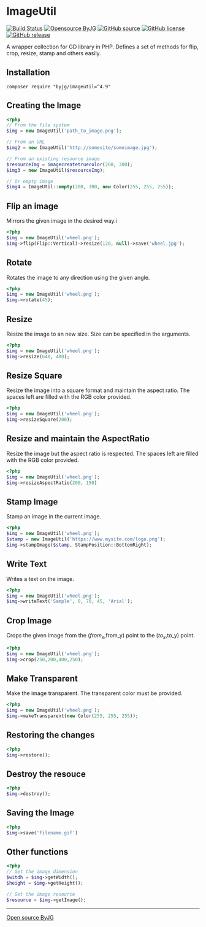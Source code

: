 # ImageUtil

[![Build Status](https://github.com/byjg/imageutil/actions/workflows/phpunit.yml/badge.svg?branch=master)](https://github.com/byjg/imageutil/actions/workflows/phpunit.yml)
[![Opensource ByJG](https://img.shields.io/badge/opensource-byjg-success.svg)](http://opensource.byjg.com)
[![GitHub source](https://img.shields.io/badge/Github-source-informational?logo=github)](https://github.com/byjg/imageutil/)
[![GitHub license](https://img.shields.io/github/license/byjg/imageutil.svg)](https://opensource.byjg.com/opensource/licensing.html)
[![GitHub release](https://img.shields.io/github/release/byjg/imageutil.svg)](https://github.com/byjg/imageutil/releases/)

A wrapper collection for GD library in PHP. Defines a set of methods for flip, crop, resize, stamp and others easily.

## Installation

```
composer require "byjg/imageutil=^4.9"
```


## Creating the Image

```php
<?php
// From the file system
$img = new ImageUtil('path_to_image.png');

// From an URL
$img2 = new ImageUtil('http://somesite/someimage.jpg');

// From an existing resource image
$resourceImg = imagecreatetruecolor(200, 300);
$img3 = new ImageUtil($resourceImg);

// Or empty image
$img4 = ImageUtil::empty(200, 300, new Color(255, 255, 255));
```

## Flip an image

Mirrors the given image in the desired way.i

```php
<?php
$img = new ImageUtil('wheel.png');
$img->flip(Flip::Vertical)->resize(120, null)->save('wheel.jpg');
```

## Rotate

Rotates the image to any direction using the given angle.

```php
<?php
$img = new ImageUtil('wheel.png');
$img->rotate(45);
```

## Resize

Resize the image to an new size. Size can be specified in the arguments.

```php
<?php
$img = new ImageUtil('wheel.png');
$img->resize(640, 480);
```

## Resize Square

Resize the image into a square format and maintain the aspect ratio. The spaces left are filled with the RGB color provided.

```php
<?php
$img = new ImageUtil('wheel.png');
$img->resizeSquare(200);
```

## Resize and maintain the AspectRatio

Resize the image but the aspect ratio is respected. The spaces left are filled with the RGB color provided.

```php
<?php
$img = new ImageUtil('wheel.png');
$img->resizeAspectRatio(200, 150)
```

## Stamp Image

Stamp an image in the current image.

```php
<?php
$img = new ImageUtil('wheel.png');
$stamp = new ImageUtil('https://www.mysite.com/logo.png');
$img->stampImage($stamp, StampPosition::BottomRight);
```

## Write Text

Writes a text on the image.

```php
<?php
$img = new ImageUtil('wheel.png');
$img->writeText('Sample', 0, 70, 45, 'Arial');
```

## Crop Image

Crops the given image from the ($from_x,$from_y) point to the ($to_x,$to_y) point.

```php
<?php
$img = new ImageUtil('wheel.png');
$img->crop(250,200,400,250);
```

## Make Transparent

Make the image transparent. The transparent color must be provided.

```php
<?php
$img = new ImageUtil('wheel.png');
$img->makeTransparent(new Color(255, 255, 255));
```

## Restoring the changes

```php
<?php
$img->restore();
```

## Destroy the resouce

```php
<?php
$img->destroy();
```

## Saving the Image

```php
<?php
$img->save('filename.gif')
```

## Other functions

```php
<?php
// Get the image dimension
$witdh = $img->getWidth();
$height = $img->getHeight();

// Get the image resource
$resource = $img->getImage();
````

----
[Open source ByJG](http://opensource.byjg.com)